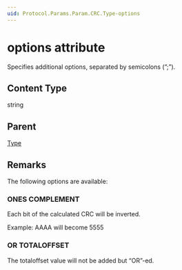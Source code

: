```yaml
---
uid: Protocol.Params.Param.CRC.Type-options
---
```


# options attribute

Specifies additional options, separated by semicolons (”;”).

## Content Type

string

## Parent

[Type](xref:Protocol.Params.Param.CRC.Type)

## Remarks

The following options are available:

### ONES COMPLEMENT

Each bit of the calculated CRC will be inverted.

Example: AAAA will become 5555

### OR TOTALOFFSET

The totaloffset value will not be added but “OR”-ed.
